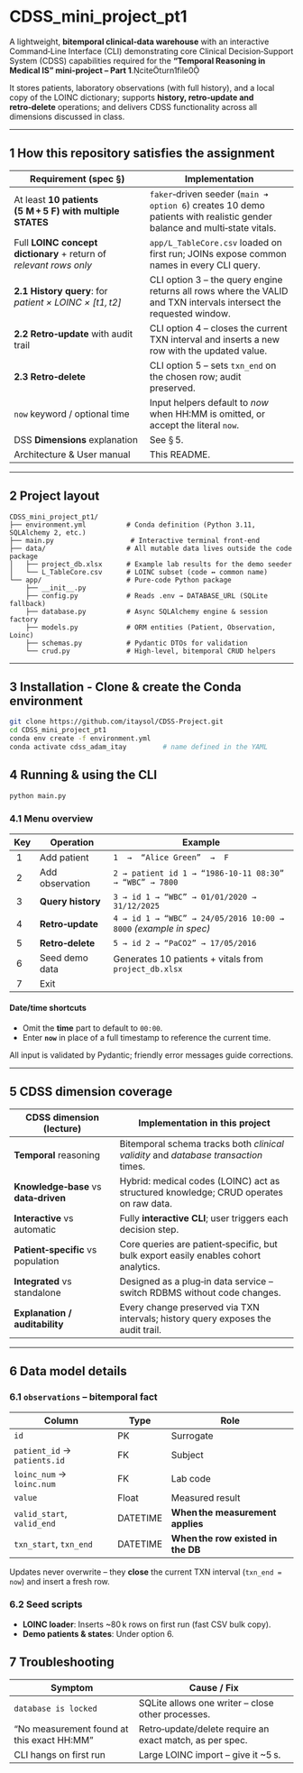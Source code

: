 # CDSS_mini_project_pt1

A lightweight, **bitemporal clinical‑data warehouse** with an interactive Command‑Line Interface (CLI) demonstrating core Clinical Decision‑Support System (CDSS) capabilities required for the **“Temporal Reasoning in Medical IS” mini‑project – Part 1**.citeturn1file0

It stores patients, laboratory observations (with full history), and a local copy of the LOINC dictionary; supports **history, retro‑update and retro‑delete** operations; and delivers CDSS functionality across all dimensions discussed in class.

---

## 1 How this repository satisfies the assignment

| Requirement (spec §) | Implementation |
|----------------------|----------------|
| At least **10 patients (5 M + 5 F) with multiple STATES** | `faker`‑driven seeder (`main ➜ option 6`) creates 10 demo patients with realistic gender balance and multi‑state vitals. |
| Full **LOINC concept dictionary** + return of *relevant rows only* | `app/L_TableCore.csv` loaded on first run; JOINs expose common names in every CLI query. |
| **2.1 History query**: for *patient × LOINC × [t1, t2]* | CLI option 3 – the query engine returns all rows where the VALID and TXN intervals intersect the requested window. |
| **2.2 Retro‑update** with audit trail | CLI option 4 – closes the current TXN interval and inserts a new row with the updated value. |
| **2.3 Retro‑delete** | CLI option 5 – sets `txn_end` on the chosen row; audit preserved. |
| `now` keyword / optional time | Input helpers default to *now* when HH:MM is omitted, or accept the literal `now`. |
| DSS **Dimensions** explanation | See § 5. |
| Architecture & User manual | This README. |

---

## 2 Project layout

```text
CDSS_mini_project_pt1/
├── environment.yml          # Conda definition (Python 3.11, SQLAlchemy 2, etc.)
├── main.py                   # Interactive terminal front‑end
├── data/                    # All mutable data lives outside the code package
│   ├── project_db.xlsx      # Example lab results for the demo seeder
│   └── L_TableCore.csv      # LOINC subset (code ↔ common name)
└── app/                     # Pure‑code Python package
    ├── __init__.py
    ├── config.py            # Reads .env → DATABASE_URL (SQLite fallback)
    ├── database.py          # Async SQLAlchemy engine & session factory
    ├── models.py            # ORM entities (Patient, Observation, Loinc)
    ├── schemas.py           # Pydantic DTOs for validation
    └── crud.py              # High‑level, bitemporal CRUD helpers

```

---

## 3 Installation - Clone & create the Conda environment

```bash
git clone https://github.com/itaysol/CDSS-Project.git
cd CDSS_mini_project_pt1
conda env create -f environment.yml
conda activate cdss_adam_itay         # name defined in the YAML
```

## 4 Running & using the CLI

```bash
python main.py
```

### 4.1 Menu overview

| Key | Operation | Example |
|-----|-----------|---------|
| 1  | Add patient | `1  →  “Alice Green”  →  F` |
| 2  | Add observation | `2 → patient id 1 → “1986‑10‑11 08:30” → “WBC” → 7800` |
| 3  | **Query history** | `3 → id 1 → “WBC” → 01/01/2020 → 31/12/2025` |
| 4  | **Retro‑update** | `4 → id 1 → “WBC” → 24/05/2016 10:00 → 8000` *(example in spec)* |
| 5  | **Retro‑delete** | `5 → id 2 → “PaCO2” → 17/05/2016` |
| 6  | Seed demo data | Generates 10 patients + vitals from `project_db.xlsx` |
| 7  | Exit |   |

#### Date/time shortcuts
* Omit the **time** part to default to `00:00`.
* Enter **`now`** in place of a full timestamp to reference the current time.

All input is validated by Pydantic; friendly error messages guide corrections.

---

## 5 CDSS dimension coverage

| CDSS dimension (lecture) | Implementation in this project |
|--------------------------|--------------------------------|
| **Temporal** reasoning | Bitemporal schema tracks both *clinical validity* and *database transaction* times. |
| **Knowledge‑base** vs **data‑driven** | Hybrid: medical codes (LOINC) act as structured knowledge; CRUD operates on raw data. |
| **Interactive** vs automatic | Fully **interactive CLI**; user triggers each decision step. |
| **Patient‑specific** vs population | Core queries are patient‑specific, but bulk export easily enables cohort analytics. |
| **Integrated** vs standalone | Designed as a plug‑in data service – switch RDBMS without code changes. |
| **Explanation / auditability** | Every change preserved via TXN intervals; history query exposes the audit trail. |

---

## 6 Data model details

### 6.1 `observations` – bitemporal fact

| Column | Type | Role |
|--------|------|------|
| `id` | PK | Surrogate |
| `patient_id` → `patients.id` | FK | Subject |
| `loinc_num` → `loinc.num` | FK | Lab code |
| `value` | Float | Measured result |
| `valid_start`, `valid_end` | DATETIME | **When the measurement applies** |
| `txn_start`, `txn_end` | DATETIME | **When the row existed in the DB** |

Updates never overwrite – they **close** the current TXN interval (`txn_end = now`)
and insert a fresh row.

### 6.2 Seed scripts

* **LOINC loader**: Inserts ~80 k rows on first run (fast CSV bulk copy).
* **Demo patients & states**: Under option 6.

## 7 Troubleshooting

| Symptom | Cause / Fix |
|---------|-------------|
| `database is locked` | SQLite allows one writer – close other processes. |
| “No measurement found at this exact HH:MM” | Retro‑update/delete require an exact match, as per spec. |
| CLI hangs on first run | Large LOINC import – give it ~5 s. |
